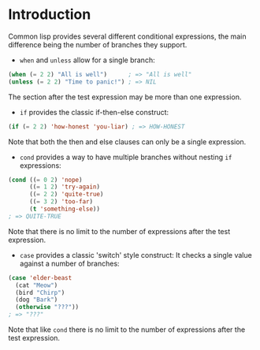 # Introduction

Common lisp provides several different conditional expressions, the main difference being the number of branches they support.

- `when` and `unless` allow for a single branch:

```lisp
(when (= 2 2) "All is well")      ; => "All is well"
(unless (= 2 2) "Time to panic!") ; => NIL
```

The section after the test expression may be more than one expression.

- `if` provides the classic if-then-else construct:

```lisp
(if (= 2 2) 'how-honest 'you-liar) ; => HOW-HONEST
```

Note that both the then and else clauses can only be a single expression.

- `cond` provides a way to have multiple branches without nesting `if` expressions:

```lisp
(cond ((= 0 2) 'nope)
      ((= 1 2) 'try-again)
      ((= 2 2) 'quite-true)
      ((= 3 2) 'too-far)
      (t 'something-else))
; => QUITE-TRUE
```

Note that there is no limit to the number of expressions after the test expression. 

- `case` provides a classic 'switch' style construct: It checks a single value against a number of branches:

```lisp
(case 'elder-beast
  (cat "Meow")
  (bird "Chirp")
  (dog "Bark")
  (otherwise "???"))
; => "???"
```

Note that like `cond` there is no limit to the number of expressions after the test expression.

